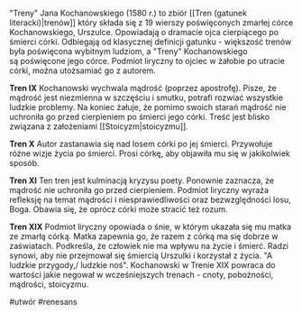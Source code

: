 "Treny" Jana Kochanowskiego (1580 r.) to zbiór [[Tren (gatunek literacki)|trenów]] który składa się z 19 wierszy poświęconych zmarłej córce Kochanowskiego, Urszulce. Opowiadają o dramacie ojca cierpiącego po śmierci córki.
Odbiegają od klasycznej definicji gatunku - większość trenów była poświęcona wybitnym ludziom, a "Treny" Kochanowskiego są poświęcone jego córce.
Podmiot liryczny to ojciec w żałobie po utracie córki, można utożsamiać go z autorem.

**Tren IX**
Kochanowski wychwala mądrość (poprzez apostrofę). Pisze, że mądrość jest niezmienna w szczęściu i smutku, potrafi rozwiać wszystkie ludzkie problemy. 
Na koniec żałuje, że pomimo swoich starań mądrość nie uchroniła go przed cierpieniem po śmierci jego córki.
Treść jest blisko związana z założeniami [[Stoicyzm|stoicyzmu]].

**Tren X**
Autor zastanawia się nad losem córki po jej śmierci. Przywołuje różne wizje życia po śmierci. Prosi córkę, aby objawiła mu się w jakikolwiek sposób.

**Tren XI**
Ten tren jest kulminacją kryzysu poety. Ponownie zaznacza, że mądrość nie uchroniła go przed cierpieniem. Podmiot liryczny wyraża refleksję na temat mądrości i niesprawiedliwości oraz bezwzględności losu, Boga. Obawia się, że oprócz córki może stracić też rozum.

**Tren XIX**
Podmiot liryczny opowiada o śnie, w którym ukazała się mu matka ze zmarłą córką. Matka zapewnia go, że razem z córką ma się dobrze w zaświatach. Podkreśla, że człowiek nie ma wpływu na życie i śmierć. Radzi synowi, aby nie przejmował się śmiercią Urszulki i korzystał z życia. "A ludzkie przygody,/ ludzkie noś". Kochanowski w Trenie XIX powraca do wartości jakie negował w wcześniejszych trenach - cnoty, pobożności, mądrości, stoicyzmu.

#utwór #renesans